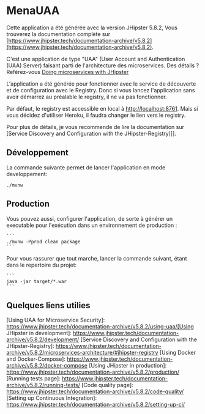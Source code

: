 # MenaUAA

Cette application a été générée avec la version JHipster 5.8.2, Vous trouverez la documentation complète sur [https://www.jhipster.tech/documentation-archive/v5.8.2](https://www.jhipster.tech/documentation-archive/v5.8.2).

C'est une application de type "UAA" (User Account and Authentication (UAA) Server) faisant parti de l'architecture des microservices. Des détails ? Reférez-vous [Doing microservices with JHipster][]

L'application a été générée pour fonctionner avec le service de découverte et de configuration avec le Registry. Donc si vous lancez l'application sans avoir démarrez au préalable le registry, il ne va pas fonctionner.

Par défaut, le registry est accessible en local à [http://localhost:8761](http://localhost:8761). Mais si vous décidez d'utiliser Heroku, il faudra changer le lien vers le registry.

Pour plus de détails, je vous recommende de lire la documentation sur [Service Discovery and Configuration with the JHipster-Registry][].

## Développement

La commande suivante permet de lancer l'application en mode developpement:

    ./mvnw


## Production

Vous pouvez aussi, configurer l'application, de sorte à générer un executable pour l'exécution dans un environnement de production :

    ```
	./mvnw -Pprod clean package
	```

Pour vous rassurer que tout marche, lancer la commande suivant, étant dans le repertoire du projet:

    ```
	java -jar target/*.war
	```

## Quelques liens utilies

[jhipster homepage and latest documentation]: https://www.jhipster.tech
[jhipster 5.8.2 archive]: https://www.jhipster.tech/documentation-archive/v5.8.2
[doing microservices with jhipster]: https://www.jhipster.tech/documentation-archive/v5.8.2/microservices-architecture/

[Using UAA for Microservice Security]: https://www.jhipster.tech/documentation-archive/v5.8.2/using-uaa/[Using JHipster in development]: https://www.jhipster.tech/documentation-archive/v5.8.2/development/
[Service Discovery and Configuration with the JHipster-Registry]: https://www.jhipster.tech/documentation-archive/v5.8.2/microservices-architecture/#jhipster-registry
[Using Docker and Docker-Compose]: https://www.jhipster.tech/documentation-archive/v5.8.2/docker-compose
[Using JHipster in production]: https://www.jhipster.tech/documentation-archive/v5.8.2/production/
[Running tests page]: https://www.jhipster.tech/documentation-archive/v5.8.2/running-tests/
[Code quality page]: https://www.jhipster.tech/documentation-archive/v5.8.2/code-quality/
[Setting up Continuous Integration]: https://www.jhipster.tech/documentation-archive/v5.8.2/setting-up-ci/
